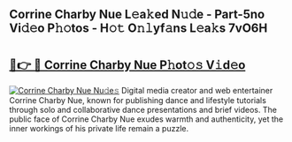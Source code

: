 ## Corrine Charby Nue L𝚎a𝚔ed N𝚞𝚍e - Part-5no Vi𝚍𝚎o P𝚑𝚘tos - H𝚘𝚝 O𝚗𝚕yf𝚊ns L𝚎a𝚔s 7vO6H

# <h2><a href="http://kff6elg.oniu.top/?m=Corrine+Charby+Nue">🔗👉 🔴 Corrine Charby Nue P𝚑ot𝚘𝚜 V𝚒d𝚎o</a></h2>

[![Corrine Charby Nue Nu𝚍e𝚜](https://i.imgur.com/0qMVB7G.gif)](http://kff6elg.oniu.top/?m=Corrine+Charby+Nue)
Digital media creator and web entertainer Corrine Charby Nue, known for publishing dance and lifestyle tutorials through solo and collaborative dance presentations and brief videos. The public face of Corrine Charby Nue exudes warmth and authenticity, yet the inner workings of his private life remain a puzzle.  
